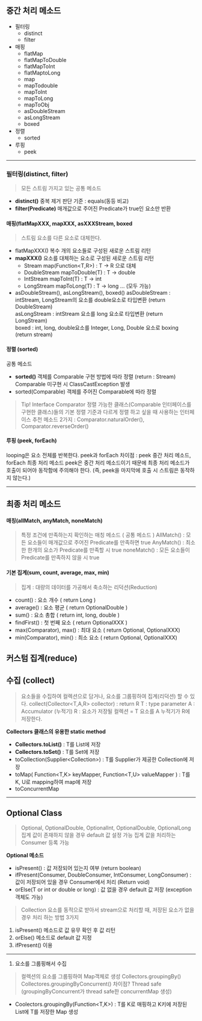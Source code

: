 

## 중간 처리 메소드
- 필터링
  - distinct
  - filter
- 매핑
  - flatMap
  - flatMapToDouble
  - flatMapToInt
  - flatMaptoLong
  - map
  - mapTodouble
  - mapToInt
  - mapToLong
  - mapToObj
  - asDoubleStream
  - asLongStream
  - boxed
- 정렬
  - sorted
- 루핑
  - peek
---
### 필터링(distinct, filter)
> 모든 스트림 가지고 있는 공통 메소드

- __distinct()__
중복 제거
판단 기준 : equals(동등 비교)
- __filter(Predicate)__
매개값으로 주어진 Predicate가 true인 요소만 반환

#### 매핑(flatMapXXX, mapXXX, asXXXStream, boxed
> 스트림 요소를 다른 요소로 대체한다.

- flatMapXXX()
복수 개의 요소들로 구성된 새로운 스트림 리턴     
- __mapXXX()__
요소를 대체하는 요소로 구성된 새로운 스트림 리턴     
  - Stream<R> map(Function<T,R>) : T -> R 으로 대체
  - DoubleStream mapToDouble(T) : T -> double
  - IntStream mapToInt(T) : T -> int
  - LongStream mapToLong(T) : T -> long
  ... (모두 가능)
- asDoubleStream(), asLongStream(), boxed()
asDoubleStream : intStream, LongStream의 요소를 double요소로 타입변환 (return DoubleStream)      
asLongStream : intStream 요소를 long 요소로 타입변환 (return LongStream)    
boxed : int, long, double요소를 Integer, Long, Double 요소로 boxing (return stream)   

#### 정렬 (sorted)
공통 메소드
- __sorted()__
객체를 Comparable 구현 방법에 따라 정렬 (return : Stream<T>)      
Comparable 미구현 시 ClassCastException 발생
- sorted(Comparable<T>)
객체를 주어진 Comparable에 따라 정렬

> Tip! Interface Comparator
정렬 가능한 클래스(Comparable 인터페이스를 구현한 클래스)들의 기본 정렬 기준과 다르게 정렬 하고 싶을 때 사용하는 인터페이스
추천 메소드 2가지 : Comparator.naturalOrder(), Comparator.reverseOrder()

#### 루핑 (peek, forEach)
looping은 요소 전체를 반복한다.
peek과 forEach 차이점 : peek 중간 처리 메소드, forEach 최종 처리 메소드
peek은 중간 처리 메소드이기 때문에 최종 처리 메소드가 호출이 되어야 동작함에 주의해야 한다.
(즉, peek을 마지막에 호출 시 스트림은 동작하지 않는다.)

---
## 최종 처리 메소드
#### 매칭(allMatch, anyMatch, noneMatch)
> 특정 조건에 만족하는지 확인하는 매칭 메소드 ( 공통 메소드 )
AllMatch() : 모든 요소들이 매개값으로 주어진 Predicate를 만족하면 true
AnyMatch() : 최소한 한개의 요소가 Predicate를 만족할 시 true
noneMatch() : 모든 요소들이 Predicate를 만족하지 않을 시 true

#### 기본 집계(sum, count, average, max, min)
> 집계 : 대량의 데이터를 가공해서 축소하는 리덕션(Reduction)

- count() : 요소 개수 ( return Long )
- average() : 요소 평균 ( return OptionalDouble )
- sum() : 요소 총합 ( return int, long, double )
- findFirst() : 첫 번째 요소 ( return OptionalXXX )
- max(Comparator<T>), max() : 최대 요소 ( return Optional<T>, OptionalXXX)
- min(Comparator<T>), min() : 최소 요소 ( return Optional<T>, OptionalXXX)

## 커스텀 집계(reduce)
## 수집 (collect)
> 요소들을 수집하여 컬렉션으로 담거나, 요소를 그룹핑하여 집계(리덕션) 할 수 있다.
collect(Collector<T,A,R> collector) : return R
T : type parameter
A : Accumulator (누적기)
R : 요소가 저장될 컬렉션
= T 요소를 A 누적기가 R에 저장한다.

__Collectors 클래스의 유용한 static method__
- __Collectors.toList()__ : T를 List에 저장
- __Collectors.toSet()__ : T를 Set에 저장
- toCollection(Supplier<Collection<T>>) : T를 Supplier가 제공한 Collection에 저장
- toMap(
    Function<T,K> keyMapper,
    Function<T,U> valueMapper
  ) : T를 K, U로 mapping하여 map에 저장
- toConcurrentMap


---
## Optional Class
> Optional, OptionalDouble, OptionalInt, OptionalDouble, OptionalLong
집계 값이 존재하지 않을 경우 default 값 설정 가능
집계 값을 처리하는 Consumer 등록 가능

__Optional 메소드__
- isPresent() : 값 저장되어 있는지 여부 (return boolean)
- ifPresent(Consumer, DoubleConsumer, IntConsumer, LongConsumer) : 값이 저장되어 있을 경우 Consumer에서 처리 (Return void)
- orElse(T or int or double or long) : 값 없을 경우 default 값 저장 (exception 객체도 가능)

> Collection 요소를 동적으로 받아서 stream으로 처리할 때, 저장된 요소가 없을 경우 처리 하는 방법 3가지
1. isPresent() 메소드로 값 유무 확인 후 값 리턴
2. orElse() 메소드로 default 값 지정
3. ifPresent() 이용

---

1. 요소를 그룹핑해서 수집
> 컬렉션의 요소를 그룹핑하여 Map객체로 생성
Collectors.groupingBy()
Collectores.groupingByConcurrent()
차이점? Thread safe (groupingByConcurrent가 thread safe한 concurrentMap 생성)

- Coolectors.groupingBy(Function<T,K>) : T를 K로 매핑하고 K키에 저장된 List에 T를 저장한 Map 생성
